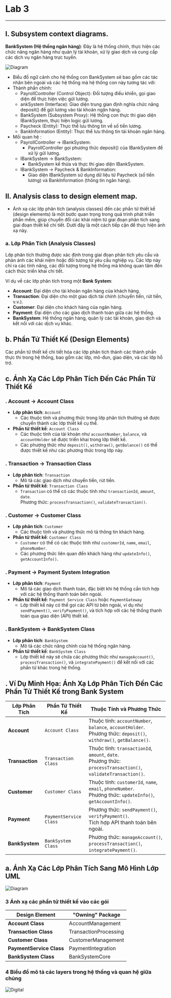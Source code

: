 # Lab 3
---
## I. Subsystem context diagrams.

**BankSystem (Hệ thống ngân hàng)**: Đây là hệ thống chính, thực hiện các chức năng ngân hàng như quản lý tài khoản, xử lý giao dịch và cung cấp các dịch vụ ngân hàng trực tuyến.

  ![Diagram](https://www.planttext.com/api/plantuml/png/f591JiCm4BplArOz5ObMS8sgg89JRqYym3WROTLPLzuD8a9z6GUUn1U86mmcLKzSxBLdPdSyykVxnrRKHEqx3s2z4S47CyJW_NrWJJj5t6piTAXhV0D4Z3r_ivPNS0Hmh1HROmbtTuRtZuCeTQFivpuB6pe4SReqezm-azrNcAjh7DaXoIjCwuxR43kZBd2QmK49FRLQOUCYMSsz14zomHTdyXF-c93-IQRw4CFhy7yhlpcTsEC8OdKwTJwM7WhX19rdkxXPhsyNk5hLPNPGvbXGBZ0IbEsS0JCZS467Ss2kWorna_x95m000F__0m00)
- Biểu đồ ngữ cảnh cho hệ thống con BankSystem sẽ bao gồm các tác nhân bên ngoài và các hệ thống mà hệ thống con này tương tác với:
- Thành phần chính:
  - PayrollController (Control Object): Đối tượng điều khiển, gọi giao diện để thực hiện việc gửi lương.
  - ankSystem (Interface): Giao diện trung gian định nghĩa chức năng deposit() để gửi lương vào tài khoản ngân hàng.
  - BankSystem (Subsystem Proxy): Hệ thống con thực thi giao diện IBankSystem, thực hiện logic gửi lương.
  - Paycheck (Entity): Thực thể lưu thông tin về số tiền lương.
  - BankInformation (Entity): Thực thể lưu thông tin tài khoản ngân hàng.
- Mối quan hệ :
  - PayrollController → IBankSystem:
      + PayrollController gọi phương thức deposit() của IBankSystem để xử lý gửi lương.
  - IBankSystem → BankSystem:
      + BankSystem kế thừa và thực thi giao diện IBankSystem.
  - IBankSystem → Paycheck & BankInformation:
      + Giao diện IBankSystem sử dụng dữ liệu từ Paycheck (số tiền lương) và BankInformation (thông tin ngân hàng).
## II. Analysis class to design element map.
  - Ánh xạ các lớp phân tích (analysis classes) đến các phần tử thiết kế (design elements) là một bước quan trọng trong quá trình phát triển phần mềm, giúp chuyển đổi các khái niệm từ giai đoạn phân tích sang giai đoạn thiết kế chi tiết. Dưới đây là một cách tiếp cận để thực hiện ánh xạ này.

### a. Lớp Phân Tích (Analysis Classes)

Lớp phân tích thường được xác định trong giai đoạn phân tích yêu cầu và phản ánh các khái niệm hoặc đối tượng từ yêu cầu nghiệp vụ. Các lớp này chỉ ra các tính năng, các đối tượng trong hệ thống mà không quan tâm đến cách thức triển khai chi tiết.

Ví dụ về các lớp phân tích trong một **Bank System**:
- **Account**: Đại diện cho tài khoản ngân hàng của khách hàng.
- **Transaction**: Đại diện cho một giao dịch tài chính (chuyển tiền, rút tiền, v.v.).
- **Customer**: Đại diện cho khách hàng của ngân hàng.
- **Payment**: Đại diện cho các giao dịch thanh toán giữa các hệ thống.
- **BankSystem**: Hệ thống ngân hàng, quản lý các tài khoản, giao dịch và kết nối với các dịch vụ khác.

## b. Phần Tử Thiết Kế (Design Elements)

Các phần tử thiết kế chi tiết hóa các lớp phân tích thành các thành phần thực thi trong hệ thống, bao gồm các lớp, mô-đun, giao diện, và các lớp hỗ trợ.

## c. Ánh Xạ Các Lớp Phân Tích Đến Các Phần Tử Thiết Kế

### . **Account → Account Class**
- **Lớp phân tích**: `Account`
  - Các thuộc tính và phương thức trong lớp phân tích thường sẽ được chuyển thành các lớp thiết kế cụ thể.
- **Phần tử thiết kế**: `Account Class`
  - Các thuộc tính của tài khoản như `accountNumber`, `balance`, và `accountHolder` sẽ được triển khai trong lớp thiết kế.
  - Các phương thức như `deposit()`, `withdraw()`, `getBalance()` có thể được thiết kế như các phương thức trong lớp này.

### . **Transaction → Transaction Class**
- **Lớp phân tích**: `Transaction`
  - Mô tả các giao dịch như chuyển tiền, rút tiền.
- **Phần tử thiết kế**: `Transaction Class`
  - `Transaction` có thể có các thuộc tính như `transactionId`, `amount`, `date`. <br> Phương thức: `processTransaction()`, `validateTransaction()`.

### . **Customer → Customer Class**
- **Lớp phân tích**: `Customer`
  - Các thuộc tính và phương thức mô tả thông tin khách hàng.
- **Phần tử thiết kế**: `Customer Class`
  - `Customer` có thể có các thuộc tính như `customerId`, `name`, `email`, `phoneNumber`.
  - Các phương thức liên quan đến khách hàng như `updateInfo()`, `getAccountInfo()`.

### . **Payment → Payment System Integration**
- **Lớp phân tích**: `Payment`
  - Mô tả các giao dịch thanh toán, đặc biệt khi hệ thống cần tích hợp với các hệ thống thanh toán bên ngoài.
- **Phần tử thiết kế**: `Payment Service Class` hoặc `PaymentGateway`
  - Lớp thiết kế này có thể gọi các API từ bên ngoài, ví dụ như `sendPayment()`, `verifyPayment()`, và tích hợp với các hệ thống thanh toán qua giao diện (API) thiết kế.

### . **BankSystem → BankSystem Class**
- **Lớp phân tích**: `BankSystem`
  - Mô tả các chức năng chính của hệ thống ngân hàng.
- **Phần tử thiết kế**: `BankSystem Class`
  - Lớp thiết kế này sẽ chứa các phương thức như `manageAccount()`, `processTransaction()`, và `integratePayment()` để kết nối với các phần tử khác trong hệ thống.

## . Ví Dụ Minh Họa: Ánh Xạ Lớp Phân Tích Đến Các Phần Tử Thiết Kế trong Bank System

| **Lớp Phân Tích**    | **Phần Tử Thiết Kế**      | **Thuộc Tính và Phương Thức**                                                   |
|----------------------|---------------------------|--------------------------------------------------------------------------------|
| **Account**           | `Account Class`            | Thuộc tính: `accountNumber`, `balance`, `accountHolder`. <br> Phương thức: `deposit()`, `withdraw()`, `getBalance()`. |
| **Transaction**       | `Transaction Class`        | Thuộc tính: `transactionId`, `amount`, `date`. <br> Phương thức: `processTransaction()`, `validateTransaction()`. |
| **Customer**          | `Customer Class`           | Thuộc tính: `customerId`, `name`, `email`, `phoneNumber`. <br> Phương thức: `updateInfo()`, `getAccountInfo()`. |
| **Payment**           | `PaymentService Class`     | Phương thức: `sendPayment()`, `verifyPayment()`. <br> Tích hợp API thanh toán bên ngoài. |
| **BankSystem**        | `BankSystem Class`         | Phương thức: `manageAccount()`, `processTransaction()`, `integratePayment()`. |
## a. Ánh Xạ Các Lớp Phân Tích Sang Mô Hình Lớp UML
![Diagram](https://www.planttext.com/api/plantuml/png/V9DTJiCm3CVVUufeJvt4Bj07D0P2smj26Xp0Ixqj8XzLucwg42VZWIDn1HAQR4rLw4CZst_7lzZ9z-VNqX5OQfKik0Jds1tdfjN4tWiMFkZDfrRjq5PiIrReGn_QWGJDiMAFqW1byhMHzLXUOsESe19KKCIiUSLEHjIzuYpeM5iu_oCv8AtwikKy5Vue8lgB1Us0ap0wuTFLjQbpdgn8H0Jontdm_zvkhE7et63VK7LbZ4JGlUG4KeIqFpGNjllMaL5e4nYFzfXAWyBSWmg4p5tDqMYS6adR19QDtfjIupciAJxkOXpphzJ7eddbVOPEeQOjsfFWcAWTwZf6yY7TC8jSD0A3vr8nxnHQiUzIzkHWfXgt0lssxHoXIX0AD1mm4fVnnbsEa1rqOe23mjNmncHvGXCUh6zbmctwjHhr9GTEJsUnkCtkOiLcQt2pOkWBci7Hl6JZ4YxMRDVDYa4ug4SJyHcl3lskIpyJ_tn_0000__y30000)

### 3 Ánh xạ các phần tử thiết kế vào các gói

| Design Element       | "Owning" Package           |
|----------------------|----------------------------|
| **Account Class**       | AccountManagement         |
| **Transaction Class**   | TransactionProcessing     |
| **Customer Class**      | CustomerManagement        |
| **PaymentService Class**| PaymentIntegration        |
| **BankSystem Class**    | BankSystemCore            |

### 4 Biểu đồ mô tả các layers trong hệ thống và quan hệ giữa chúng
![Digital](https://www.planttext.com/api/plantuml/png/Z9I_IiH04CRxFCMGtXUm4C-_Y7Tmg9rOZ7lBPJ7P3RkpQX1h2ojBIn4H1B6mImgByqNs2Nm5BtSURh8vCKr89lFxzfjlo5VriMu8DTaiZN9aPpZc40yrDrmIab0I-bXm7SDL1DFhkA_6GkuedPtCdmSeP2_FKy5cNtkL7cFAIjhYX28rNk58epJ8VZ-_ZdwbDwmHaXi3jH1hYVyW3xa-5uo7k6PXqnfI6TVDjqCiCkunVF4j98Ifo4o_I_c0vye8Khe8nOFQGjyl-6hRbyIrn1Js9F6nxfhsps5taVW5BhZRakaY3_qUScQreA9dHu9cKbvQiBAo5WmGLY7UTTMhW6BoOe6vyjd6KMUcy_wEMIzXTAG_HxHJMTBVNf9vSokyxjueiEbxzzAesu-qBU3SbKyIHgvwWrIuwgPrW2QdE_8_MO7dnYJ-IOa2z_v85YjI4_PT-K4WNNKdQiGjIwQywWaeGPa0gSc3Z9VGmjsgWOF98oIJT_oNhUOQpY9A1AIkV12GgEcDuFFELVTo3AUkV5IGkVALucYTor7z5_e6003__mC0)
